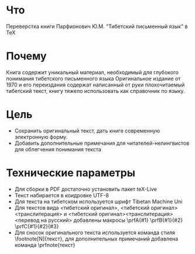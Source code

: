 # Что

Переверстка книги Парфионович Ю.М. "Тибетский письменный язык" в TeX

# Почему

Книга содержит уникальный материал, необходимый для глубокого понимания тибетского письменного языка
Оригинальное издание от 1970 и его переиздания содержат написанный от руки плохочитаемый тибетский текст, книгу тяжело использовать как справочник по языку.

# Цель

* Сохранить оригинальный текст, дать книге современную электронную форму.
* Добавить дополнительные примечания для читателей-нелингвистов для облегчения понимания текста

# Технические параметры

* Для сборки в PDF достаточно установить пакет teX-Live
* Текст набирается в коидровке UTF-8
* Для текста на тибетском используется шрифт Tibetan Machine Uni
* Для текстов вида <тибетский оригинал>, <тибетский оригинал><транслитерация> и <тибетский оригинал><транслитерация><перевод на русский> добавлены макросы \prfA{#1} \prfB{#1}{#2} \prfC{#1}{#2}{#3}
* Для сносок оригинального текста используется команда стиля \footnote[N]{текст}, для дополнительных примечаний добавлена команда \prfnote{текст} 